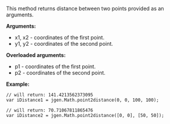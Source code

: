 This method returns distance between two points provided as an arguments.

**Arguments:**

  * x1, x2 - coordinates of the first point.
  * y1, y2 - coordinates of the second point.

**Overloaded arguments:**

  * p1 - coordinates of the first point.
  * p2 - coordinates of the second point.

**Example:**

```
// will return: 141.4213562373095
var iDistance1 = jgen.Math.point2distance(0, 0, 100, 100);

// will return: 70.71067811865476
var iDistance2 = jgen.Math.point2distance([0, 0], [50, 50]);
```